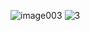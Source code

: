 ![image003](https://user-images.githubusercontent.com/67922506/200156771-0bb7f24c-6258-4cd2-b1dd-de6d185574c1.png)
![3](https://user-images.githubusercontent.com/67922506/200156970-345a9b2d-95c4-46bb-a3ee-a7ad37ee0ad2.jpg)
